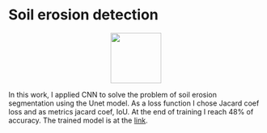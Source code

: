 # Soil erosion detection

<div id="header" align="center">
  <img src="https://media.giphy.com/media/M9gbBd9nbDrOTu1Mqx/giphy.gif" width="100"/>
</div>

In this work, I applied CNN to solve the problem of soil erosion segmentation using the Unet model. As a loss function I chose Jacard coef loss and as metrics jacard coef, IoU. At the end of training I reach 48% of accuracy. The trained model is at the [link](https://drive.google.com/file/d/1Secq7t651VyuzawFB3pYVOEIBO7ENTHw/view?usp=sharing).
